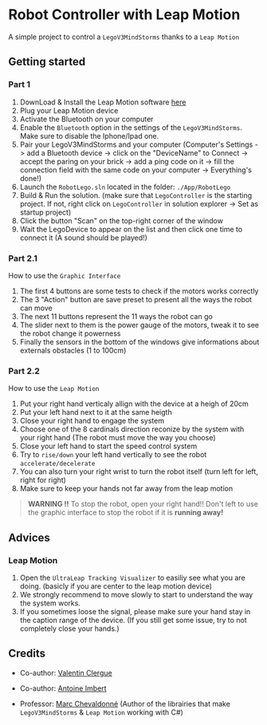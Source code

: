# Robot Controller with Leap Motion

A simple project to control a `LegoV3MindStorms` thanks to a `Leap Motion`

## Getting started

### Part 1

1. DownLoad & Install the Leap Motion software [here](https://developer.leapmotion.com/tracking-software-download)
2. Plug your Leap Motion device
3. Activate the Bluetooth on your computer
4. Enable the `Bluetooth` option in the settings of the `LegoV3MindStorms`. Make sure to disable the Iphone/Ipad one.
5. Pair your LegoV3MindStorms and your computer (Computer's Settings -> add a Bluetooth device -> click on the "DeviceName" to Connect -> accept the paring on your brick -> add a ping code on it -> fill the connection field with the same code on your computer -> Everything's done!)
6. Launch the `RobotLego.sln` located in the folder: `./App/RobotLego`
7. Build & Run the solution. (make sure that `LegoController` is the starting project. If not, right click on `LegoController` in solution explorer -> Set as startup project)
8. Click the button "Scan" on the top-right corner of the window
9. Wait the LegoDevice to appear on the list and then click one time to connect it (A sound should be played!)

### Part 2.1

How to use the `Graphic Interface`

1. The first 4 buttons are some tests to check if the motors works correctly
2. The 3 "Action" button are save preset to present all the ways the robot can move
3. The next 11 buttons represent the 11 ways the robot can go
4. The slider next to them is the power gauge of the motors, tweak it to see the robot change it powerness
5. Finally the sensors in the bottom of the windows give informations about externals obstacles (1 to 100cm)

### Part 2.2

How to use the `Leap Motion`

1. Put your right hand verticaly allign with the device at a heigh of 20cm
2. Put your left hand next to it at the same heigth
3. Close your right hand to engage the system
4. Choose one of the 8 cardinals direction reconize by the system with your right hand (The robot must move the way you choose)
5. Close your left hand to start the speed control system
6. Try to `rise/down` your left hand vertically to see the robot `accelerate/decelerate`
7. You can also turn your right wrist to turn the robot itself (turn left for left, right for right)
8. Make sure to keep your hands not far away from the leap motion  
   
> **WARNING !!** To stop the robot, open your right hand!! Don't left to use the graphic interface to stop the robot if it is **running away!**

## Advices

### Leap Motion

1. Open the `UltraLeap Tracking Visualizer` to easiliy see what you are doing. (basicly if you are center to the leap motion device)
2. We strongly recommend to move slowly to start to understand the way the system works.
3. If you sometimes loose the signal, please make sure your hand stay in the caption range of the device. (If you still get some issue, try to not completely close your hands.)


## Credits

- Co-author: [Valentin Clergue](https://github.com/HandyS11)
  
- Co-author: [Antoine Imbert](https://github.com/AntoineBBR)

- Professor: [Marc Chevaldonné](https://gitlab.iut-clermont.uca.fr/macheval) (Author of the librairies that make `LegoV3MindStorms` & `Leap Motion` working with C#)
